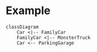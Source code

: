 # Example 

```mermaid
classDiagram
    Car <|-- FamilyCar
    FamilyCar <|-- MonsterTruck
    Car <-- ParkingGarage
```